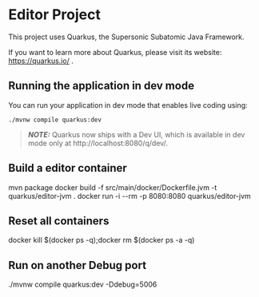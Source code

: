 # Editor Project

This project uses Quarkus, the Supersonic Subatomic Java Framework.

If you want to learn more about Quarkus, please visit its website: https://quarkus.io/ .

## Running the application in dev mode

You can run your application in dev mode that enables live coding using:
```shell script
./mvnw compile quarkus:dev
```

> **_NOTE:_**  Quarkus now ships with a Dev UI, which is available in dev mode only at http://localhost:8080/q/dev/.

## Build a editor container

mvn package
docker build -f src/main/docker/Dockerfile.jvm -t quarkus/editor-jvm .
docker run -i --rm -p 8080:8080 quarkus/editor-jvm
## Reset all containers

docker kill $(docker ps -q);docker rm $(docker ps -a -q)

## Run on another Debug port

./mvnw compile quarkus:dev -Ddebug=5006
